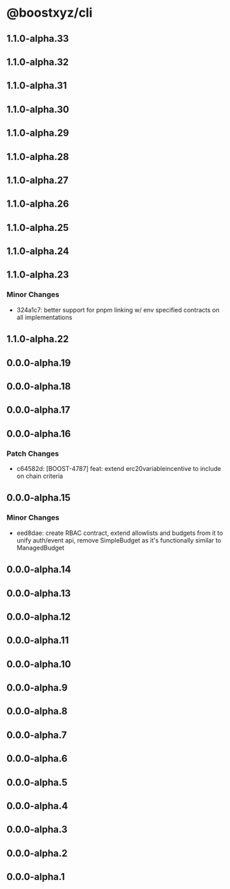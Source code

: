 # @boostxyz/cli

## 1.1.0-alpha.33

## 1.1.0-alpha.32

## 1.1.0-alpha.31

## 1.1.0-alpha.30

## 1.1.0-alpha.29

## 1.1.0-alpha.28

## 1.1.0-alpha.27

## 1.1.0-alpha.26

## 1.1.0-alpha.25

## 1.1.0-alpha.24

## 1.1.0-alpha.23

### Minor Changes

- 324a1c7: better support for pnpm linking w/ env specified contracts on all implementations

## 1.1.0-alpha.22

## 0.0.0-alpha.19

## 0.0.0-alpha.18

## 0.0.0-alpha.17

## 0.0.0-alpha.16

### Patch Changes

- c64582d: [BOOST-4787] feat: extend erc20variableincentive to include on chain criteria

## 0.0.0-alpha.15

### Minor Changes

- eed8dae: create RBAC contract, extend allowlists and budgets from it to unify auth/event api, remove SimpleBudget as it's functionally similar to ManagedBudget

## 0.0.0-alpha.14

## 0.0.0-alpha.13

## 0.0.0-alpha.12

## 0.0.0-alpha.11

## 0.0.0-alpha.10

## 0.0.0-alpha.9

## 0.0.0-alpha.8

## 0.0.0-alpha.7

## 0.0.0-alpha.6

## 0.0.0-alpha.5

## 0.0.0-alpha.4

## 0.0.0-alpha.3

## 0.0.0-alpha.2

## 0.0.0-alpha.1

